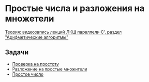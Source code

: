 # Простые числа и разложения на множетели

[Теория: видеозапись лекций ЛКШ параллели С', раздел "Арифметические алгоритмы"](https://sis.khashaev.ru/2013/august/c-prime/)

## Задачи

- [Проверка на простоту](https://informatics.msk.ru/mod/statements/view.php?chapterid=310#1)
- [Разложение на простые множители](https://informatics.msk.ru/mod/statements/view.php?chapterid=623#1)
- [Простое число](https://informatics.msk.ru/mod/statements/view.php?chapterid=973#1)
